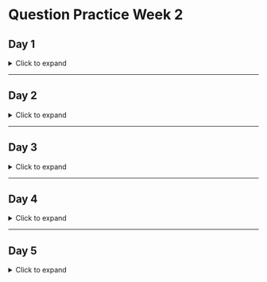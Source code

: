 # Question Practice Week 2

## Day 1

<details>

<summary> Click to expand </summary> 

1. What is the purpose of inheritance?
	- Inheritance allows us to create derivative classes. This is useful because it allows us to build on top of existing classes, and therefore makes it easier to create new classes
	but also makes it easier to organize different classes and draw relationships between them. The purpose of inheritance is better organization, readability, the ability to build
	upon existing classes, etc. 
	- I don't know if asking what the purpose of inheritance is a good question. Better to ask what it does. At least in my mind. 
2. What is a subclass / child class?
	- A subclass/child class is simply a class that builds upon an existing class. So instead of building a whole new class, if we have an existing class that does most of what we want to do
	but we would still like a few additional features, we can just create a child class of that existing class and then add the additional features we want. This saves time and helps keep our
	code organized and clean. 
3. What is a superclass / base class?
	- A superclass/base class is essentially the parent class. It is a class that a child or several children classes are built upon. It sets the base behaviors that all derived (child) classes
	must display in addition to whatever additional behaviors we add. 
4. What does the subclass inherit from the super class?
	- The subclass inherits literally everything. It inherits all variables and methods from the parent class, which is literally anything that can exist in java.
5. What is the purpose of super()?
	- super() calls a constructor of the parent class in a child class. 
6. What is method overriding?
	- Method overriding is creating new behavior for a method that was inherited from a parent class. This allows us to override what was previously described by the method in the parent class with
	new behaviors of our choosing. 
7. How is method overriding different than method overloading?
	- yes. Method overloading is giving different behaviors to a method ***within a class*** based on how many and/or the type of parameters it has. Method overriding is redefining what a method that was inherited
	from a parent class should do. In essence, method overloading is adding new behaviors to an existing method in a class, method overriding is giving totally new behaviors to a method that was inherited. 
8. If Dog extends Animal, can you use an Animal reference variable to point to a Dog object?
	 - Yes. This is called upcasting. It is safe and implicit. See [week 1 review on upcasting and downcasting] (https://github.com/marshall-hobbs96/revature_review_questions_answers/blob/main/Week1/week-1-review-QA.md) 
9. If a method is first defined in the Dog class (not overridden from the Animal class), can we invoke that method from an Animal reference variable? If not, what do we need to do with that Animal reference variable? (hint: starts with down)
	- We can't call the method from an animal reference variable. The only way we can call the method is if we downcast the animal variable to a dog variable first (assuming the animal variable pointed to a dog object in the first place), 
	then we can call the method. 
	
	```
	
	Animal a1 = new Dog(); 
	a1.Bark(); //wouldn't work if Bark is only defined in Dog class
	
	((Dog) a1).bark() //This WOULD work, because we're casting the Animal reference variable to a Dog variable. But we also must have a1 pointing to a real Dog object as well. 
	// even if we cast a1 to a Dog reference variable, if a1 doesn't actually point to a Dog object, it will still fail.

	Dog d1 = (Dog) a1; //This would work as well. Even though both a1 and d1 point to the same object, only d1 can call methods only defined in Dog class, because it is a Dog reference variable.
	
	//In summary: 
		//Can't called methods that aren't associated with the variable type. Unless two criteria are met:
			//The reference variable points to an object of the type that DOES have that method
			//The reference variable is cast to that type 
	
	
	```
10. What is special about the Object class? 
	- The object class is the most base class there is. Every class is either a child of the Object class, or grandchildren, or great grandchildren, etc. The object class includes some basic methods which include equals(), hashCode(), and toString(); 
	Its important to override these in child classes because otherwise they may not behave in an ideal way. 
11. What methods does the Object class contain?
	- Important ones (for our curriculum so far): 
		* equals(obj o)
		* hashCode()
		* toString(); 
	- Less relevant ones	
		* clone()
		* finalize()
		* getClass()
		* notify()
		* notifyAll()
		* wait()
		* wait(long timeout) 
		* wait(long timeout, int nanos) 
		
12. What is the purpose of overriding the equals() method?'
	- if we don't override this method, it only checks if the two variables point to the same object or not. We usually want this to additionally check if the two variables, if they point to different objects, if the properties of each object is equal. 
13. If we do not override the equals() method, how does its implementation in the Object class work?
	- Its implementation in the Object class just checks to see if two reference variables point to the same object.  
14. What is the purpose of overriding the toString() method?
	- So that we can control what the toString() method will output. For example, we can make it print out the class type as well as what datamembers it includes and their current values. 
15. If we do not override the toString() method, what does it do by default?
	- It will just print out the package and class of the object, as well as the hashed memory location of the object. 
16. When overriding the equals() method, why do we also need to override the hashCode() method?
	- Because if we adjust our equals() method without overriding the hashCode() method, then your class will no longer work with hash based collections, such as HashMap
	
</details>
	
---
## Day 2

<details> 
<summary>  Click to expand </summary>

1. What access modifiers are there?
	- Access modifiers: Allow us to restrict access to datamembers and methods from other classes [graphic] (https://static.studytonight.com/java/images/access-modifier.jpg)
		* public: datamembers or methods with this modifier can be accessed from anywhere within our project
		* protected: datamembers or methods with this modifier can be accessed from anywhere within the same package, or from any child classes of this class. 
		* default: datamembers or methods with this modifier can be accessed from anywhere within the same package
		* private: Datamembers or methods with this modifier can only be accessed from within the same class
	- [Non-access modifers] (https://stackabuse.com/non-access-modifiers-in-java/): 
		* static: datamember or method belongs to the class itself, as opposed to objects instantiated from this class
		* final: Variable values can't be changed once assigned, methods can't be overriden, classes can't be inherited
		* abstract: If used on a method in a class, then it must be implemented in any children classes. If applied to a class itself, it means it contains abstract methods 
		* synchronized: controls thread access to method/block. Won't be going over this during course. 
		* volatile: Variable value is always read from main memory, and not thread memory. Has to do with multithreading, won't be going over in class.
		* transient: variable is skipped when serializing an object. No idea what this means. 
2. What is the difference between protected and default access modifiers?
	- default allows datamembers or methods with this keyword to only be accessible from within the same package. Protected has the same restriction, but additionally it allows child classes of the class to access these datamembers
	and functions as well, even if they reside outside of the package. 
3. What are the four pillars of OOP?
	- inheritance
	- encapsulation
	- polymorphism
	- abstraction
4. What is [inheritance](https://en.wikipedia.org/wiki/Inheritance_(object-oriented_programming))?
	- Inheritance is the concept of being able to create derived (child) classes from base (parent) classes. The derived classes ***inherit*** all the properties of the base class. You would then add additional behaviors to the child
	class to make it distinct from the parent class. 
5. What is [polymorphism](https://en.wikipedia.org/wiki/Polymorphism_(computer_science))?
	- polymorphism is the concept of the same method being able to display many distinct behaviors based upon what class/object calls it and/or what arguments are passed to it. For example, the function toString(), which is present
	in every class (because all classes are derived from the Object class), displays distinct behavior depending on which types call it. the toString() function is display polymorphic behaviors here. 
6. Is method overloading compile-time or runtime polymorphism, and why?
	- Method ***overloading*** is compile-time polymorphism. This is because the compiler is able to tell what the execution path would be and can convert that into byte-code instructions. 
7. Is method overriding compile-time or runtime polymorphism, and why?
	- Method ***overriding*** is run-time polymorphism. This is because the JVM needs to check what the type of object is actually being pointed to. 
8. What is [encapsulation](https://en.wikipedia.org/wiki/Encapsulation_(computer_programming))?
	- Encapsulation is the idea of wrapping up all the datamembers and methods of a class into one coherent unit by restricting outside access to those datamembers and methods. This is so that developers who are using this class only use it
	in the way intended. Essentially, if a developer doesn't need to access certain datamembers or methods (i.e. they are only used internally), then they should be restricted from doing so. 
	- I think a good example is a vending machine. If you want something from a vending machine, you only have access to the coin slot and the buttons to select what snack you want. All the other internal workings of the machine are
	inaccessible to you, because you have no reason to access them when you are using the vending machine as intended. 
9. What is [abstraction](https://en.wikipedia.org/wiki/Abstraction_(computer_science))?
	- The idea of representing complex ideas or concepts as types/classes.
	- For example, a real world car is a very complex piece of engineering that is capable of doing many many different actions, many of which are probably not intended by the engineers. We can abstract this real world object and 
	represent it in our code by discards all the unncessary details we aren't concerned with and focusing instead just the functions and properties that we are concerned with in the scope of our program. 
10. What is a Java bean?
	- A java bean is just a class that meets certain criteria set out by the oracle foundation (Company that created and maintains Java). 
		1. All properties are private. The class must use getter and setter functions for access to all properties. For example, if an class has a datamember int value;, you couldn't do class.value because it would use a private keyword.
		You would have to create a getter function called getValue(), which would return the value. It's kinda just an extra step to meet this standard that oracle set out. It's important to follow though if you ever intend for this class
		to be used by other developers, because lots of libraries depend on this standard to function properly. 
		2. A public no-args constructor. This is fairly straight forward, and if you ask me all classes should have something like this anyways, even if you don't intend for it to be a JavaBean. 
		3. Implements [Serializable] (https://docs.oracle.com/javase/8/docs/api/java/io/Serializable.html). This interface basically ensures that a class can be serialized into streams. This is a fancy way of saying that it follows the standards
		that are necessary to be able to write this class type into external files, databases, etc. 
11. What are getters and setters?
	- getter: A method that returns the value of a datamember within a class. Thats it, thats all it does. Should only be one line of code inside the method. 
	- setter: same thing, but for assigning a new value to the datamember, instead of returning it. 
12. What access modifier should I generally be using to achieve encapsulation?
	- Private. This makes it so a datamember or method is only accessible from within the same class. A textbook example of encapsulation. 
13. What is the purpose of the static keyword?
	- To denote a datamember or method as belonging to the class itself. This means that these datamembers and/or methods can be accessed from the class name, instead of having to instantiate an object from that class in order to access them.
	Useful for classes that are intended to just house useful functions, such as Math classes. 
14. What can the final keyword be used with?
	- The final keyword can be used with Classes, Variables, and Methods. 
		* Classes: Denotes that no child classes can be made from this class
		* Variables: Denotes that this variable's instantiated value is the only value it can have. Value cannot be changed.
		* Methods: Denotes that a method cannot be overridden in child classes. 
15. If I make a variable final, what does that mean?
	- It means that the variable's value cannot change. 
16. If a class is final, what does that mean?
	- It means that the class cannot be extended (no child classes can be derives from this class). 
17. If a method is final, what does that mean?
	- It means that the method cannot be overridden by derived (child) classes. 
18. Is it possible for a class to extend multiple classes?
	- No...kinda. Not directly. You can't do something like Dog extends Animal, OtherClass {}. But if Animal extends OtherClass, you can still do Dog extends Animal. Not really extending two classes, but also kinda is. You can have grandparents, but 
	you can't have two parents. Classes have asexual reproduction (if thats an appropriate analogy for me to make) 
19. Is it possible for a class to implement multiple interfaces?
	- Yes. You could hypothetically implement as many interfaces as you like. 
20. In what version of Java was the `default` keyword introduced for interfaces, and what is the purpose of the default keyword?
	- Java 8. The purpose of the default keyword is to provide a default implementation of a method without having to make the method abstract. This is because before this addition, if you wanted to update an interface with new methods, 
	all classes that implemented that interface would break if they didn't update with an implementation of that new method. So default was added so that this wouldn't happen and a default behavior would occur if developers didnt update 
	their implementing classes. 
21. If I declare a non-static method inside an interface, what implicit modifiers does it have?
	- public and abstract
22. If I declare a variable inside an interface, what implicit modifiers does it have?
	- public, static, and final 
	
</details> 
	
---
## Day 3

<details> 

<summary> Click to expand </summary> 

1. What are wrapper classes?
	- Wrapper classes are classes that "wrap up" primitives. They are useful for essentially turning primitive types into reference types. This is useful because in order to modify a primitive in a method, we must pass it by reference instead of by value.
	Turning a primitive into a reference type allows us to do this. Additionally, many datastructures only accept objects and not primitives. 
2. Why do we need wrapper classes?
	- In order to change primitive types to object types. See answer above for why this is useful. 
3. What is autoboxing/unboxing?
	- autoboxing: Changing a primitive type into its associated wrapper class type. Done automatically for many methods. 
	- unboxing: retrieving the primitive type from its wrapper object. 
4. What is the Collections API?
	- The collections API is the whole of the interfaces and classes that make up the standard datastructures within Java. 
5. What is the Collections API hierarchy of interfaces and classes?
	- I don't understand how this is a different question that the one above tbh. Do you want me to list all of them? That seems like a chore. [I'm just going to link a picture] (https://facingissuesonitcom.files.wordpress.com/2019/07/java-collection-framework-hierarchy.jpg?w=1920)
6. Can Collections such as a List contain primitives or only objects?
	- They can only store object. However, if those objects are just wrapper objects, then collections can (indirectly) store primitives. 
7. What do we mainly use generics with?
	- Generics are used mostly with methods. Its used to create multiple different methods at once. Basically, if you want a print method for a collection, but you don't want to write a whole new method for each type of object the collection could have
	you write a generic method so that no matter what the actual type of objects the collection is storing, it will have the same behavior. 
	
</details> 
	
---
## Day 4

<details> 

<summary> Click to expand </summary>

1. What is the difference between StringBuilder/StringBuffer? Which one is faster?
	- Both StringBuilder and StringBuffer are mutable versions of String. Basically this means that we can modify the characters in both StringBuilder and StringBuffer, instead of having to create a whole new String object, as we have to do with the regular String class. 
	The difference between StringBuilder and StringBuffer is just that StringBuffer is thread safe and StringBuilder is not. This means that StringBuffer is safe to use during multithreaded operations, but that its also slower when were not utilizing multithreading. 
2. Why is String concatenation slower than StringBuilder/StringBuffer?
	- String concatenation is slower because the String class is immutable, meaning that we can't actually modify the underlying character array when we concatenate. Instead, we actually have to create a whole new String object to represent the new, concatenated String. 
	However, both StringBuilder and StringBuffer  ***ARE*** mutable, meaning that we can add, remove, and modify all the characters contained within, without having to create a whole new String object. 
3. Are Strings immutable or mutable? What does that mean?
	- Strings, as in the actual String type class, are immutable in Java. This means once a String object is made, it cannot be modified. If we want to modify the String that a String variable has, we actually have to create and assign it an entirely new String object.
4. Is StringBuilder/StringBuffer immutable or mutable?
	- StringBuilder and StringBuffer are both mutable, meaning we can modify the "string" contained with (string in quotes because its not an actual String object contained within the StringBuilder/StringBuffer). We can modify the existing StringBuilder and StringBuffer, 
	and therefore avoid having to create a whole new String object everytime we want to modify a string.
5. Write a method that takes a String and returns a reversed version. Implement it using String concatenation, and another time with StringBuilder.
	``` 
	//String class implementation of reversing a String 
	public class StringReverse {
	
		public static String StringReverse(String s) {
		
			String reversedString = "";
		
			for(int i = s.length() - 1; i >= 0; i--) {
		
				reversedString += s.charAt(i); 
		
			} 
			
			return reversedString; 
			
			//This method will have to create s.length() + 1 string objects during the course of its operation, because we can't modify existing String objects only create new ones...
			/*	Lets say we want to reverse a String object that says "Hello". This function would have to create a String object = "" to initialize the reverseString, then it would create a new String object called
			*	"o", then "ol" then "oll"...."olle"...."olleh". So it would make "hello".length() + 1 new Strings in order to reverse. And "Hello" would probably still be taking up memory in the String pool, depending
			*	on how you initialized the original String variable. 
			*
			*/
			
		}
		
		public static StringBuilder StringBuilderReverse(StringBuilder s) {
		
			StringBuilder reversedString = "";
			
			for(int i = s.length() -1; i >= 0; i--) {
			
				reversedString += s.charAt(i); 
				
			}
			
			return reversedString;
		
		}	//Because StringBuilder is mutable, we dont have to create a new string everytime we append a new character to reversedString. Therefore, our program when it runs will run faster and take up less memory. 
	
		//Lastly, if we want to be really clever about reversing a StringBuilder string, just use the built in .reverse() method. Stop trying to reinvent the wheel for no reason :)
		
	}
	```
	
6. Why do we need to override both equals and hashCode at the same time?
	- When we hash things, if they are equal (not the same object, but all properties are the same), then we want the hash of those two objects to be the same. This is how hashing works.  Now if we override equals, but not the
	hash function, then the hash may create two different hashes for objects that are equal, because the old toHash() function only checks if the two variables point to the same object. This will break any datastructre that 
	requires the use of hashing. <==== I'm not too confident of my understanding of this. Please do your own research and correct me if you find contrary explanations. 
7. Can we extend multiple classes? What about implementing multiple interfaces?	
	- We cannot extend multiple classes. Each class can only extend one other class. We can chain extends as much as we like, but we can only extend one class at once. We can however, implement as many interfaces as we like, so long
	as none of them would conflict in some way.  
8. What is a List? Is it indexed? Is it ordered?
	- A list is a type of collection. It stores objects. It is indexed as well as ordered
	- Indexed: every element has a designated place within the list, and those elements can be accessed by using that index. It can be iterated over.
	- Ordered: Elements maintain the positions that theyre placed in. If you insert an element at the end of a list, it will stay there until you do something to move it or add another element after it. 
9. How do we add elements to a List?
	- we can use the .add(obj o) method, or any other similar method as documented [here](https://docs.oracle.com/javase/8/docs/api/java/util/List.html)
10. Is List an interface or class?
	- List is a class. It implements the Collection interface. 
11. What classes implement List?
	- AbstractList, AbstractSequentialList, ArrayList, AttributeList, CopyOnWriteArrayList, LinkedList, RoleList, RoleUnresolvedList, Stack, Vector. Again, these can be found on the [documentation](https://docs.oracle.com/javase/8/docs/api/java/util/List.html)
12. What is a Set?
	- A Set is a child interface of Collection. Classes that implement this store objects. Implementing classes, however, are not indexed, and all elements in the child class must be unique. 
	Some implementing classes of Set have ordering and others dont
13. Do sets have indices?
	- Sets do not have indicies
14. Is Set an interface or class?
	- Set is an interface that extends the Collection interface
15. What classes implement Set?
	- AbstractSet, ConcurrentHashMap.KeySetView, ConcurrentSkipListSet, CopyOnWriteArraySet, EnumSet, HashSet, JobStateReasons, LinkedHashSet, TreeSet
	***[set documentation](https://docs.oracle.com/javase/8/docs/api/java/util/Set.html)***
16. What is a Map?
	- Map is another interface, this time separate from the Collection interface, though it is still considered part of the Collections API. Classes that implement the Map interface store entries as key-value pairs 
17. How do we add a key-value pair to a Map?
	- .put(K key, V value);
18. How do we retrieve a value using a key?
	- .get(Object key);
19. Can keys have duplicates or do they need to be unique?
	- All keys must be unique. This is crucial to the operation of a Map. Otherwise, how would the Map know which object you wanted to retrieve?
20. Is Map an interface or class?
	- Map is an interface. 
21. What classes implement Map?
	- AbstractMap, Attributes, AuthProvider, ConcurrentHashMap, ConcurrentSkipListMap, EnumMap, HashMap, Hashtable, IdentityHashMap, LinkedHashMap, PrinterStateReasons, Properties, Provider, RenderingHints, SimpleBindings, TabularDataSupport, TreeMap, UIDefaults, WeakHashMap
	- [Map documentation](https://docs.oracle.com/javase/8/docs/api/java/util/Map.html)
22. What is a Queue?
	- Another interface that extends Collection. Classes implementing Queue operate in a First In First Out (FIFO) manner. 
23. Is Queue an interface or class?
	- Queue is an interface. 
24. What classes implement Queue?
	- AbstractQueue, ArrayBlockingQueue, ArrayDeque, ConcurrentLinkedDeque, ConcurrentLinkedQueue, DelayQueue, LinkedBlockingDeque, LinkedBlockingQueue, LinkedList, LinkedTransferQueue, PriorityBlockingQueue, PriorityQueue, SynchronousQueue
	- [Queue documentation](https://docs.oracle.com/javase/8/docs/api/java/util/Queue.html) 
25. What is FIFO (first-in-first-out)?
	- First in first out is the idea of the first element you put into the queue, should be the first element you get out of it. Its suppose to operate just like a queue in real like. You can cut in line, but you really shouldn't 
26. Why do we need to test software?
	- Minimize bugs
	- Ensure requirements are met
27. What is the difference between errors, bugs, and failures?
	- Error: A human mistake. Improper implementation of a proper idea
	- Bug: Mistake that is embedded in the actual code. Code works, but gives out the wrong answer. 
	- Failure: A manifestation of the bug by the end user. Honestly, personal opinion here, but I think a failure would be more akin to the application straight up crashing for whatever reason. These definitions seem rather
	arbitrary to me, and I feel as though often they would be used interchangably, but some do have certain connotations. 
28. What is QA? What is QC? How are they different from each other?
	- QA: Quality Assurance. Focuses on the process to ensure problems don't show up and products are of good quality. More of a holistic, organizational focus. 
	- QC: Quality Control. Focuses on individual products. Catches actual bugs or issues that show up. More of an individual focus. 
	
</details>  
	
---
## Day 5

<details> 

<summary> Click to expand </summary> 

1. What is a unit test?
	- A test that is testing an individual unit/piece of the code. Typically applied to individual methods. 
2. What is a unit?
	- A single piece of an overall application. Typically broken down into methods. 
3. Is something ever 100% guaranteed to be bug-free?
	- No. You can never, 100%, beyond a shadow of a doubt, be bug free. Its like asking if perfection is possible. hypothetically? sure, but not practically. Some people would probably even say hypothetically perfection doesnt 
	exist either, but at that point your probably just talking to philosophy professors anyways. Sorry I guess thats off topic but it gets pretty boring answering all these questions. 
4. What is positive v. negative testing? What is an example of a positive test v. a negative test?
	- Positive testing: ensuring that, if given a ***PROPER*** input, a method will return a proper output.
	- Negative testing: ensuring that, if given an ***IMPROPER*** input, a method will handle it elegantly/as intended. 
	- I like to think of it like this:
		* Positive Testing: Making sure that, if a user knows 100% what theyre doing and doesn't make mistakes, the program will work correctly. 
		* Negative Testing: Making sure that, if a user is a hacker and is actively trying to make your program crash, it doesn't. I think negative testing is harder, but also a lot more fun. You get to ask yourself, how can I break
		my code? 
5. What is test driven development? Why might a development team choose to use TDD?
	- Test driven development is the idea that all your development should center around writing tests that match your requirements, and then programming your code to pass those tests. 
	- Generally, TDD allows us to have fewer bugs and keep our development more focused. 
6. Is a UI / E2E test blackbox or whitebox testing? Why?
	- Blackbox testing. Because at this level, the tester/testing software doesn't actually test methods or functions, they are simply testing if the output on a webpage and/or on the UI of an application give you the expected
	output for a given input. It isn't actually testing individual functions or seeing the code at all. 
7. Is unit testing whitebox or blackbox testing? Why?
	- Unit testing is whitebox testing because we are actually looking at out code and getting into the details of our application. We know what our functions (should) do and how they do it. 
8. How do we order tests with JUnit 5 (Jupiter)?
	- Using JUnit5's annotations. They include...
		* @BeforeAll: must be annotated on a static method, @BeforeEach: non-static, @Test: non-static, @AfterEach: non-static, @AfterAll: must be annotated on a static method
	- You can also use the @TestMethodOrder(OrderAnnotation.class), and then @Order(1), @Order(2)... so on and so forth if you want to actually make your individual tests go in a certain order. 
9. What is the difference between a test case and a test suite?
	- Test case would be an individual test/unit test. A Test Suite is a comprehensive collection of tests, usually covering an entire application. 
10. What annotations are there when using JUnit 5 (Jupiter)?
	- @BeforeAll: must be annotated on a static method, @BeforeEach: non-static, @Test: non-static, @AfterEach: non-static, @AfterAll: must be annotated on a static method
11. What assert methods from the JUnit 5 Assertions class are commonly used? What do they do?
	- assertArrayEquals(int[] expected, int[] actual), assertEquals(int expected, int actual), assertTrue(boolean actual), assertFalse(boolean actual), fail(): automatically fails the test
	- They do pretty much exactly what they say. Pass if expected == actual, fail otherwise. Or just fail if you use fail() lol 
12. What two types of exceptions are there?
	- Checked and unchecked. Checked exceptions must be handled or declared, otherwise compiler wont let you compile. Unchecked exceptions are allowed to compile if they can/do exist. This is because generally they can't be 
	recovered from. Something like dividing by 0 would throw an unchecked math exception. 
13. Describe the inheritance hierarchy for exceptions starting w/ Throwable
	- Throwable -> Exception -> RunTimeException
	- Throwable -> Error
	
</details> 
